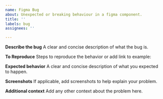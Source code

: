 ```yaml
---
name: Figma Bug
about: Unexpected or breaking behaviour in a figma component.
title: ''
labels: bug
assignees: ''

---
```


**Describe the bug**
A clear and concise description of what the bug is.

**To Reproduce**
Steps to reproduce the behavior or add link to example:

**Expected behavior**
A clear and concise description of what you expected to happen.

**Screenshots**
If applicable, add screenshots to help explain your problem.

**Additional context**
Add any other context about the problem here.
